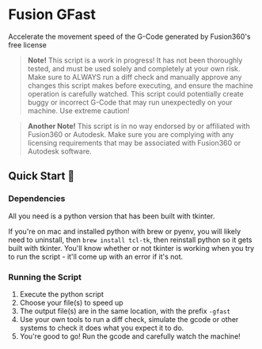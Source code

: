 # Fusion GFast
Accelerate the movement speed of the G-Code generated by Fusion360's free license

>**Note!** This script is a work in progress! It has not been thoroughly tested, and must be used solely and completely at your own risk. Make sure to ALWAYS run a diff check and manually approve any changes this script makes before executing, and ensure the machine operation is carefully watched. This script could potentially create buggy or incorrect G-Code that may run unexpectedly on your machine. Use extreme caution!

>**Another Note!** This script is in no way endorsed by or affiliated with Fusion360 or Autodesk. Make sure you are complying with any licensing requirements that may be associated with Fusion360 or Autodesk software.

## Quick Start 🚀

### Dependencies
All you need is a python version that has been built with tkinter.

If you're on mac and installed python with brew or pyenv, you will likely need to uninstall, then `brew install tcl-tk`, then reinstall python so it gets built with tkinter. You'll know whether or not tkinter is working when you try to run the script - it'll come up with an error if it's not.

### Running the Script
1. Execute the python script
2. Choose your file(s) to speed up
3. The output file(s) are in the same location, with the prefix `-gfast`
4. Use your own tools to run a diff check, simulate the gcode or other systems to check it does what you expect it to do.
5. You're good to go! Run the gcode and carefully watch the machine!